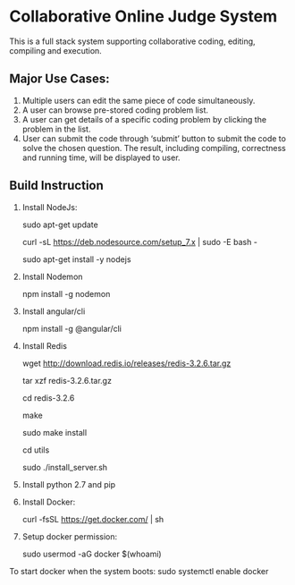 # Collaborative Online Judge System
This is a full stack system supporting collaborative coding, editing, compiling and execution.
## Major Use Cases:
1. Multiple users can edit the same piece of code simultaneously.
2. A user can browse pre-stored coding problem list.
3. A user can get details of a specific coding problem by clicking the problem in the list.
4. User can submit the code through ‘submit’ button to submit the code to solve the chosen question. The result, including 
compiling, correctness and running time, will be displayed to user.


## Build Instruction
 1. Install NodeJs:

    sudo apt-get update

    curl -sL https://deb.nodesource.com/setup_7.x | sudo -E bash -

    sudo apt-get install -y nodejs

 2. Install Nodemon

    npm install -g nodemon

 4. Install angular/cli

    npm install -g @angular/cli

 5. Install Redis

    wget http://download.redis.io/releases/redis-3.2.6.tar.gz

    tar xzf redis-3.2.6.tar.gz

    cd redis-3.2.6

    make

    sudo make install

    cd utils

    sudo ./install_server.sh


 6. Install python 2.7 and pip

 7. Install Docker: 

    curl -fsSL https://get.docker.com/ | sh

 8. Setup docker permission: 

    sudo usermod -aG docker $(whoami)

   To start docker when the system boots: sudo systemctl enable docker
